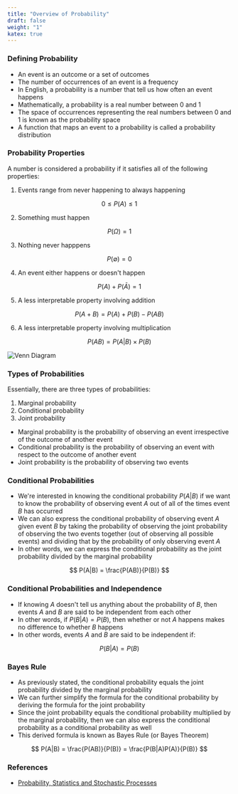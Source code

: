 ```yaml
---
title: "Overview of Probability"
draft: false
weight: "1"
katex: true
---
```


### Defining Probability
- An event is an outcome or a set of outcomes
- The number of occurrences of an event is a frequency
- In English, a probability is a number that tell us how often an event happens
- Mathematically, a probability is a real number between 0 and 1
- The space of occurrences representing the real numbers between 0 and 1 is known as the probability space
- A function that maps an event to a probability is called a probability distribution

### Probability Properties
A number is considered a probability if it satisfies all of the following properties:

1. Events range from never happening to always happening

$$ 0 \le P(A) \le 1 $$

2. Something must happen

$$ P(\Omega) = 1 $$

3. Nothing never happpens

$$ P(\emptyset) = 0 $$

4. An event either happens or doesn't happen

$$ P(A) + P(\bar{A}) = 1 $$

5. A less interpretable property involving addition

$$ P(A+B) = P(A) + P(B) - P(AB) $$

6. A less interpretable property involving multiplication

$$ P(AB) = P(A|B) \times P(B) $$

![Venn Diagram](/img/venn.svg)

### Types of Probabilities
Essentially, there are three types of probabilities:
1. Marginal probability
2. Conditional probability
3. Joint probability

- Marginal probability is the probability of observing an event irrespective of the outcome of another event
- Conditional probability is the probability of observing an event with respect to the outcome of another event
- Joint probability is the probability of observing two events

### Conditional Probabilities
- We're interested in knowing the conditional probability $P(A|B)$ if we want to know the probability of observing event $A$ out of all of the times event $B$ has occurred
- We can also express the conditional probability of observing event $A$ given event $B$ by taking the probability of observing the joint probability of observing the two events together (out of observing all possible events) and dividing that by the probability of only observing event $A$
- In other words, we can express the conditional probability as the joint probability divided by the marginal probability

$$ P(A|B) = \frac{P(AB)}{P(B)} $$

### Conditional Probabilities and Independence

- If knowing $A$ doesn't tell us anything about the probability of $B$, then events $A$ and $B$ are said to be independent from each other
- In other words, if $P(B|A)=P(B)$, then whether or not $A$ happens makes no difference to whether $B$ happens
- In other words, events $A$ and $B$ are said to be independent if:

$$ P(B|A) = P(B) $$

### Bayes Rule
- As previously stated, the conditional probability equals the joint probability divided by the marginal probability
- We can further simplify the formula for the conditional probability by deriving the formula for the joint probability
- Since the joint probability equals the conditional probability multiplied by the marginal probability, then we can also express the conditional probability as a conditional probability as well
- This derived formula is known as Bayes Rule (or Bayes Theorem)

$$ P(A|B) = \frac{P(AB)}{P(B)} = \frac{P(B|A)P(A)}{P(B)} $$

### References
- [Probability, Statistics and Stochastic Processes](http://bactra.org/prob-notes/srl.pdf)
